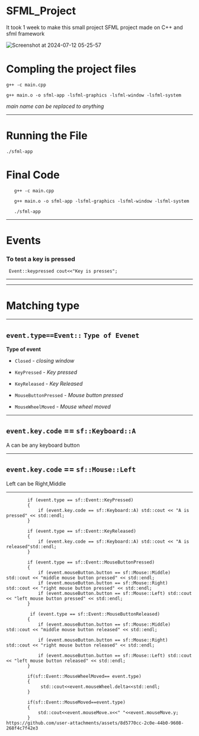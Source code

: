 # SFML_Project

It took 1 week to make this small project 
SFML project made on C++ and sfml framework


![Screenshot at 2024-07-12 05-25-57](https://github.com/user-attachments/assets/737b24ea-8374-48d1-bc99-0e1b67b78c4f)
# Compling the project files 

 `g++ -c main.cpp`

 `g++ main.o -o sfml-app -lsfml-graphics -lsfml-window -lsfml-system`

   *main name can be replaced to anything*

  ---

 # Running the File

 `./sfml-app`



 # Final Code

       g++ -c main.cpp

       g++ main.o -o sfml-app -lsfml-graphics -lsfml-window -lsfml-system

       ./sfml-app

       
---
# Events

### **To test a key is pressed**

` Event::keypressed cout<<"Key is presses";`


---
---
# Matching type

---
`event.type==Event::` `Type of Evenet`
--- 

**Type of event**
- `Closed` - *closing window*

- `KeyPressed` - *Key pressed*

- `KeyReleased` - *Key Released*

- `MouseButtonPressed` - *Mouse button pressed*

- `MouseWheelMoved` - *Mouse wheel moved*

---
`event.key.code` == `sf::Keyboard::A`
---

A can be any keyboard button 

---
`event.key.code` == `sf::Mouse::Left`
---


Left can be Right,Middle 

---

            if (event.type == sf::Event::KeyPressed)
            {
                if (event.key.code == sf::Keyboard::A) std::cout << "A is pressed" << std::endl;
            }

            if (event.type == sf::Event::KeyReleased)
            {
                if (event.key.code == sf::Keyboard::A) std::cout << "A is released"std::endl;
            }

            if (event.type == sf::Event::MouseButtonPressed)
            {
                if (event.mouseButton.button == sf::Mouse::Middle) std::cout << "middle mouse button pressed" << std::endl;
                if (event.mouseButton.button == sf::Mouse::Right) std::cout << "right mouse button pressed" << std::endl;
                if (event.mouseButton.button == sf::Mouse::Left) std::cout << "left mouse button pressed" << std::endl;
            }

             if (event.type == sf::Event::MouseButtonReleased)
            {
                if (event.mouseButton.button == sf::Mouse::Middle) std::cout << "middle mouse button released" << std::endl;

                if (event.mouseButton.button == sf::Mouse::Right) std::cout << "right mouse button released" << std::endl;

                if (event.mouseButton.button == sf::Mouse::Left) std::cout << "left mouse button released" << std::endl;
            } 

            if(sf::Event::MouseWheelMoved== event.type)
            {
                 std::cout<<event.mouseWheel.delta<<std::endl;
            } 

            if(sf::Event::MouseMoved==event.type)
            {
                std::cout<<event.mouseMove.x<<" "<<event.mouseMove.y;
            }
    https://github.com/user-attachments/assets/8d5770cc-2c0e-44b0-9608-268f4c7f42e3
